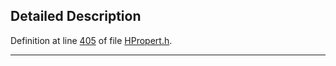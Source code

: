 ## Detailed Description

Definition at line <a href="HPropert_8h-source.md#l00405" class="el">405</a> of file <a href="HPropert_8h-source.md" class="el">HPropert.h</a>.

------------------------------------------------------------------------

